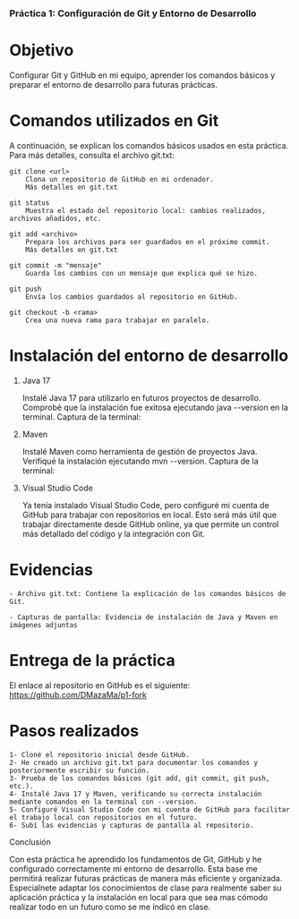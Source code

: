 ### Práctica 1: Configuración de Git y Entorno de Desarrollo

# Objetivo

Configurar Git y GitHub en mi equipo, aprender los comandos básicos y preparar el entorno de desarrollo para futuras prácticas.

# Comandos utilizados en Git

A continuación, se explican los comandos básicos usados en esta práctica. Para más detalles, consulta el archivo git.txt:

    git clone <url>
        Clona un repositorio de GitHub en mi ordenador.
        Más detalles en git.txt

    git status
        Muestra el estado del repositorio local: cambios realizados, archivos añadidos, etc.

    git add <archivo>
        Prepara los archivos para ser guardados en el próximo commit.
        Más detalles en git.txt

    git commit -m "mensaje"
        Guarda los cambios con un mensaje que explica qué se hizo.

    git push
        Envía los cambios guardados al repositorio en GitHub.

    git checkout -b <rama>
        Crea una nueva rama para trabajar en paralelo.

# Instalación del entorno de desarrollo

1. Java 17

    Instalé Java 17 para utilizarlo en futuros proyectos de desarrollo.
    Comprobé que la instalación fue exitosa ejecutando java --version en la terminal.
    Captura de la terminal:

2. Maven

    Instalé Maven como herramienta de gestión de proyectos Java.
    Verifiqué la instalación ejecutando mvn --version.
    Captura de la terminal:

3. Visual Studio Code

    Ya tenía instalado Visual Studio Code, pero configuré mi cuenta de GitHub para trabajar con repositorios en local. Esto será más útil que trabajar directamente desde GitHub online, ya que permite un control más detallado del código y la integración con Git.

# Evidencias

    - Archivo git.txt: Contiene la explicación de los comandos básicos de Git.

    - Capturas de pantalla: Evidencia de instalación de Java y Maven en imágenes adjuntas


# Entrega de la práctica

El enlace al repositorio en GitHub es el siguiente:
https://github.com/DMazaMa/p1-fork

# Pasos realizados

    1- Cloné el repositorio inicial desde GitHub.
    2- He creado un archivo git.txt para documentar los comandos y posteriormente escribir su función.
    3- Prueba de los comandos básicos (git add, git commit, git push, etc.).
    4- Instalé Java 17 y Maven, verificando su correcta instalación mediante comandos en la terminal con --version.
    5- Configuré Visual Studio Code con mi cuenta de GitHub para facilitar el trabajo local con repositorios en el futuro.
    6- Subí las evidencias y capturas de pantalla al repositorio.

Conclusión

Con esta práctica he aprendido los fundamentos de Git, GitHub y he configurado correctamente mi entorno de desarrollo. Esta base me permitirá realizar futuras prácticas de manera más eficiente y organizada. Especialnete adaptar los conocimientos de clase para realmente saber su aplicación práctica y la instalación en local para que sea mas cómodo realizar todo en un futuro como se me indicó en clase.